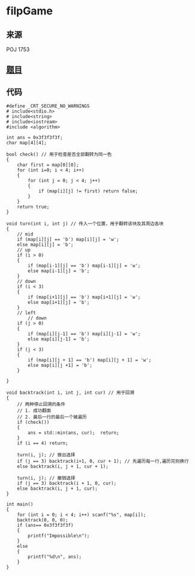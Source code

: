 # filpGame

## 来源

POJ 1753

## [题目](http://poj.org/problem?id=1753)

## 代码

    #define _CRT_SECURE_NO_WARNINGS
    # include<stdio.h>
    # include<string>
    # include<iostream>
    #include <algorithm>

    int ans = 0x3f3f3f3f;
    char map[4][4];

    bool check() // 用于检查是否全部翻转为同一色
    {
        char first = map[0][0];
        for (int i=0; i < 4; i++)
        {
            for (int j = 0; j < 4; j++)
            {
                if (map[i][j] != first) return false;
            }
        }
        return true;
    }

    void turn(int i, int j) // 传入一个位置，用于翻转该块及其周边各块
    {
        // mid
        if (map[i][j] == 'b') map[i][j] = 'w';
        else map[i][j] = 'b';
        // up
        if (i > 0)
        {
            if (map[i-1][j] == 'b') map[i-1][j] = 'w';
            else map[i-1][j] = 'b';
        }
        // down
        if (i < 3)
        {
            if (map[i+1][j] == 'b') map[i+1][j] = 'w';
            else map[i+1][j] = 'b';
        }
        // left
            // down
        if (j > 0)
        {
            if (map[i][j-1] == 'b') map[i][j-1] = 'w';
            else map[i][j-1] = 'b';
        }
        if (j < 3)
        {
            if (map[i][j + 1] == 'b') map[i][j + 1] = 'w';
            else map[i][j +1] = 'b';
        }

    }

    void backtrack(int i, int j, int cur) // 用于回溯
    {
        // 两种停止回溯的条件
        // 1. 成功翻面
        // 2. 最后一行的最后一个被遍历
        if (check()) 
        {
            ans = std::min(ans, cur);  return;
        }
        if (i == 4) return; 

        turn(i, j); // 做出选择
        if (j == 3) backtrack(i+1, 0, cur + 1); // 先遍历每一行,遍历完则换行
        else backtrack(i, j + 1, cur + 1);
        
        turn(i, j); // 撤销选择
        if (j == 3) backtrack(i + 1, 0, cur);
        else backtrack(i, j + 1, cur);
    }

    int main()
    {
        for (int i = 0; i < 4; i++) scanf("%s", map[i]);
        backtrack(0, 0, 0);
        if (ans== 0x3f3f3f3f)
        {
            printf("Impossible\n");
        }
        else
        {
            printf("%d\n", ans);
        }
    }
